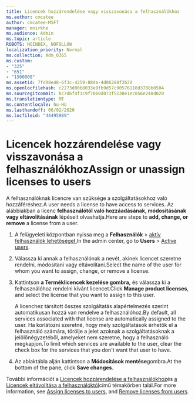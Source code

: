 ```yaml
---
title: Licencek hozzárendelése vagy visszavonása a felhasználókhoz
ms.author: cmcatee
author: cmcatee-MSFT
manager: mnirkhe
ms.audience: Admin
ms.topic: article
ROBOTS: NOINDEX, NOFOLLOW
localization_priority: Normal
ms.collection: Adm_O365
ms.custom:
- "325"
- "651"
- "1500008"
ms.assetid: 7fd08e48-6f3c-4259-88da-4d06288f2b7d
ms.openlocfilehash: c2273d00b8033e9fb9d57c90576118d3788b0504
ms.sourcegitcommit: bc7d6f4f3c9f7060d073f5130e1ec856e248d020
ms.translationtype: MT
ms.contentlocale: hu-HU
ms.lasthandoff: 06/02/2020
ms.locfileid: "44495989"
---
```

# <a name="assign-or-unassign-licenses-to-users"></a><span data-ttu-id="97983-102">Licencek hozzárendelése vagy visszavonása a felhasználókhoz</span><span class="sxs-lookup"><span data-stu-id="97983-102">Assign or unassign licenses to users</span></span>

<span data-ttu-id="97983-103">A felhasználóknak licencre van szüksége a szolgáltatásokhoz való hozzáféréshez.</span><span class="sxs-lookup"><span data-stu-id="97983-103">A user needs a license to have access to services.</span></span> <span data-ttu-id="97983-104">Az alábbiakban a licenc **felhasználótól való hozzáadásának, módosításának vagy eltávolításának** lépéseit olvashatja.</span><span class="sxs-lookup"><span data-stu-id="97983-104">Here are steps to **add, change, or remove** a license from a user.</span></span>
  
1. <span data-ttu-id="97983-105">A felügyeleti központban nyissa meg a **Felhasználók** \> [aktív felhasználók lehetőséget.](https://go.microsoft.com/fwlink/p/?linkid=834822)</span><span class="sxs-lookup"><span data-stu-id="97983-105">In the admin center, go to **Users** \> [Active users](https://go.microsoft.com/fwlink/p/?linkid=834822).</span></span>

2. <span data-ttu-id="97983-106">Válassza ki annak a felhasználónak a nevét, akinek licencet szeretne rendelni, módosítani vagy eltávolítani.</span><span class="sxs-lookup"><span data-stu-id="97983-106">Select the name of the user for whom you want to assign, change, or remove a license.</span></span>

3. <span data-ttu-id="97983-107">Kattintson **a Terméklicencek kezelése gombra,** és válassza ki a felhasználóhoz rendelni kívánt licencet.</span><span class="sxs-lookup"><span data-stu-id="97983-107">Click **Manage product licenses**, and select the license that you want to assign to this user.</span></span>

    <span data-ttu-id="97983-108">A licenchez társított összes szolgáltatás alapértelmezés szerint automatikusan hozzá van rendelve a felhasználóhoz.</span><span class="sxs-lookup"><span data-stu-id="97983-108">By default, all services associated with that license are automatically assigned to the user.</span></span> <span data-ttu-id="97983-109">Ha korlátozni szeretné, hogy mely szolgáltatások érhetők el a felhasználó számára, törölje a jelet azoknak a szolgáltatásoknak a jelölőnégyzetéből, amelyeket nem szeretne, hogy a felhasználó megkapjon.</span><span class="sxs-lookup"><span data-stu-id="97983-109">To limit which services are available to the user, clear the check box for the services that you don't want that user to have.</span></span>

4. <span data-ttu-id="97983-110">Az ablaktábla alján kattintson a **Módosítások mentése**gombra.</span><span class="sxs-lookup"><span data-stu-id="97983-110">At the bottom of the pane, click **Save changes**.</span></span>

<span data-ttu-id="97983-111">További információt a [Licencek hozzárendelése a felhasználókhoz](https://docs.microsoft.com/microsoft-365/admin/add-users/add-users)és [a Licencek eltávolítása a felhasználóktól](https://docs.microsoft.com/microsoft-365/admin/add-users/delete-a-user)című témakörben talál.</span><span class="sxs-lookup"><span data-stu-id="97983-111">For more information, see [Assign licenses to users](https://docs.microsoft.com/microsoft-365/admin/add-users/add-users), and [Remove licenses from users](https://docs.microsoft.com/microsoft-365/admin/add-users/delete-a-user).</span></span>